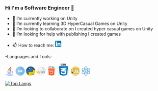 ### Hi I'm a Software Engineer 👋


- 🔭 I’m currently working on Unity
- 🌱 I’m currently learning 3D HyperCasual Games on Unity
- 👯 I’m looking to collaborate on I created hyper casual games on Unity
- 🤔 I’m looking for help with publishing I created games
<!---
- 💬 Ask me about ...-->
- 📫 How to reach me: <a href="https://www.linkedin.com/in/hakankarakoca/" title="linkedin"><img src="img/linkedin.png" width="20" height="20" /></a>
  
  
  
  
  
  
-Languages and Tools:
<p>
<img src="img/java.png" width="30" height="30" />
<img src="img/hashtag.png" width="30" height="30" />
<img src="img/python.png" width="30" height="30" />
<img src="img/mysql.png" width="30" height="30" />
<img src="img/html-5.png" width="30" height="30" />
<img src="img/css.png" width="40" height="40" />
<img src="img/javascript.png" width="30" height="30" />
<img src="img/react.png" width="30" height="30" />

</p>

[![Top Langs](https://github-readme-stats.vercel.app/api/top-langs/?username=hakaell)](https://github.com/hakaell/github-readme-stats)



<!---
[![Anurag's GitHub stats](https://github-readme-stats.vercel.app/api?username=hakaell)](https://github.com/hakaell/github-readme-stats)
-->
